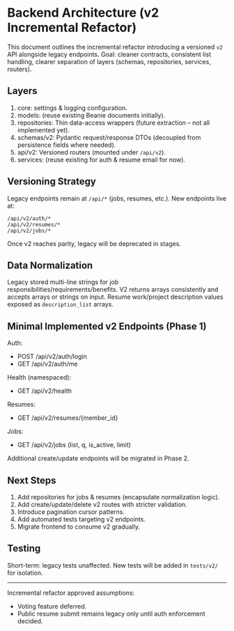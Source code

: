 # Backend Architecture (v2 Incremental Refactor)

This document outlines the incremental refactor introducing a versioned `v2` API alongside legacy endpoints. Goal: cleaner contracts, consistent list handling, clearer separation of layers (schemas, repositories, services, routers).

## Layers

1. core: settings & logging configuration.
2. models: (reuse existing Beanie documents initially).
3. repositories: Thin data-access wrappers (future extraction – not all implemented yet).
4. schemas/v2: Pydantic request/response DTOs (decoupled from persistence fields where needed).
5. api/v2: Versioned routers (mounted under `/api/v2`).
6. services: (reuse existing for auth & resume email for now).

## Versioning Strategy

Legacy endpoints remain at `/api/*` (jobs, resumes, etc.). New endpoints live at:

```
/api/v2/auth/*
/api/v2/resumes/*
/api/v2/jobs/*
```

Once v2 reaches parity, legacy will be deprecated in stages.

## Data Normalization

Legacy stored multi-line strings for job responsibilities/requirements/benefits. V2 returns arrays consistently and accepts arrays or strings on input. Resume work/project description values exposed as `description_list` arrays.

## Minimal Implemented v2 Endpoints (Phase 1)

Auth:
- POST /api/v2/auth/login
- GET  /api/v2/auth/me

Health (namespaced):
- GET /api/v2/health

Resumes:
- GET /api/v2/resumes/{member_id}

Jobs:
- GET /api/v2/jobs (list, q, is_active, limit)

Additional create/update endpoints will be migrated in Phase 2.

## Next Steps

1. Add repositories for jobs & resumes (encapsulate normalization logic).
2. Add create/update/delete v2 routes with stricter validation.
3. Introduce pagination cursor patterns.
4. Add automated tests targeting v2 endpoints.
5. Migrate frontend to consume v2 gradually.

## Testing

Short-term: legacy tests unaffected. New tests will be added in `tests/v2/` for isolation.

---

Incremental refactor approved assumptions:
- Voting feature deferred.
- Public resume submit remains legacy only until auth enforcement decided.
